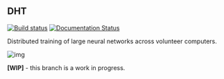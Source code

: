## DHT

[![Build status](https://circleci.com/gh/learning-at-home/dht.svg?style=shield)](https://circleci.com/gh/dht/hivemind)
[![Documentation Status](https://readthedocs.org/projects/dht/badge/?version=latest)](https://dht.readthedocs.io/en/latest/?badge=latest)

Distributed training of large neural networks across volunteer computers.

![img](https://i.imgur.com/GPxolxb.gif)

**[WIP]** - this branch is a work in progress.
